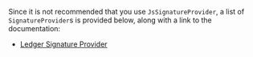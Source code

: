 Since it is not recommended that you use `JsSignatureProvider`, a list of `SignatureProvider`s is provided below, along with a link to the documentation:

* [Ledger Signature Provider](https://github.com/zhongshuwen/zswjs-ledger-signature-provider)